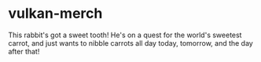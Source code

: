 # vulkan-merch
This rabbit's got a sweet tooth! He's on a quest for the world's sweetest carrot, and just wants to nibble carrots all day today, tomorrow, and the day after that!
